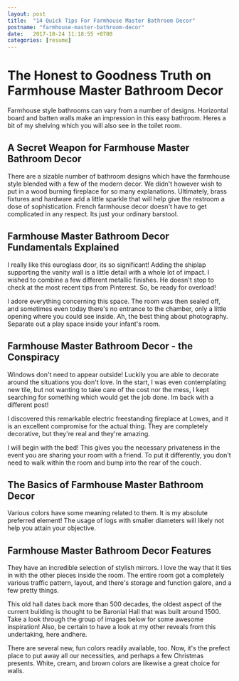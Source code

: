 ```yaml
---
layout: post
title:  "14 Quick Tips For Farmhouse Master Bathroom Decor"
postname: "farmhouse-master-bathroom-decor"
date:   2017-10-24 11:18:55 +0700
categories: [resume]
---
```

 The Honest to Goodness Truth on Farmhouse Master Bathroom Decor 
=================================================================

Farmhouse style bathrooms can vary from a number of designs. Horizontal board and batten walls make an impression in this easy bathroom. Heres a bit of my shelving which you will also see in the toilet room.

 A Secret Weapon for Farmhouse Master Bathroom Decor 
-----------------------------------------------------

There are a sizable number of bathroom designs which have the farmhouse style blended with a few of the modern decor. We didn't however wish to put in a wood burning fireplace for so many explanations. Ultimately, brass fixtures and hardware add a little sparkle that will help give the restroom a dose of sophistication. French farmhouse decor doesn't have to get complicated in any respect. Its just your ordinary barstool.

 Farmhouse Master Bathroom Decor Fundamentals Explained 
--------------------------------------------------------

I really like this euroglass door, its so significant! Adding the shiplap supporting the vanity wall is a little detail with a whole lot of impact. I wished to combine a few different metallic finishes. He doesn't stop to check at the most recent tips from Pinterest. So, be ready for overload!

I adore everything concerning this space. The room was then sealed off, and sometimes even today there's no entrance to the chamber, only a little opening where you could see inside. Ah, the best thing about photography. Separate out a play space inside your infant's room.

 Farmhouse Master Bathroom Decor - the Conspiracy 
--------------------------------------------------

Windows don't need to appear outside! Luckily you are able to decorate around the situations you don't love. In the start, I was even contemplating new tile, but not wanting to take care of the cost nor the mess, I kept searching for something which would get the job done. Im back with a different post!

I discovered this remarkable electric freestanding fireplace at Lowes, and it is an excellent compromise for the actual thing. They are completely decorative, but they're real and they're amazing.

I will begin with the bed! This gives you the necessary privateness in the event you are sharing your room with a friend. To put it differently, you don't need to walk within the room and bump into the rear of the couch.

 The Basics of Farmhouse Master Bathroom Decor 
-----------------------------------------------

Various colors have some meaning related to them. It is my absolute preferred element! The usage of logs with smaller diameters will likely not help you attain your objective.

Farmhouse Master Bathroom Decor Features 
-----------------------------------------

They have an incredible selection of stylish mirrors. I love the way that it ties in with the other pieces inside the room. The entire room got a completely various traffic pattern, layout, and there's storage and function galore, and a few pretty things.

This old hall dates back more than 500 decades, the oldest aspect of the current building is thought to be Baronial Hall that was built around 1500. Take a look through the group of images below for some awesome inspiration! Also, be certain to have a look at my other reveals from this undertaking, here andhere.

There are several new, fun colors readily available, too. Now, it's the prefect place to put away all our necessities, and perhaps a few Christmas presents. White, cream, and brown colors are likewise a great choice for walls.
